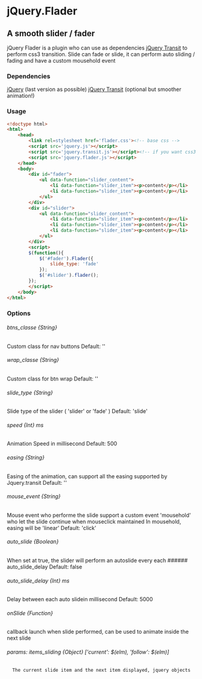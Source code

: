 jQuery.Flader
=============
A smooth slider / fader
-----------------------

jQuery Flader is a plugin who can use as dependencies [jQuery Transit](http://ricostacruz.com/jquery.transit) to perform css3 transition.
Slide can fade or slide, it can perform auto sliding / fading and have a custom mousehold event

### Dependencies

[jQuery](http://jquery.com/) (last version as possible)
[jQuery Transit](http://ricostacruz.com/jquery.transit) (optional but smoother animation!)

### Usage

``` html
<!doctype html>
<html>
    <head>
		<link rel=stylesheet href='flader.css'><!-- base css -->
		<script src='jquery.js'></script>
		<script src='jquery.transit.js'></script><!-- if you want css3 animation -->
		<script src='jquery.flader.js'></script>
	</head>
	<body>
		<div id="fader">
			<ul data-function="slider_content">
				<li data-function="slider_item"><p>content</p></li>
				<li data-function="slider_item"><p>content</p></li>
			</ul>
		</div>
		<div id="slider">
			<ul data-function="slider_content">
				<li data-function="slider_item"><p>content</p></li>
				<li data-function="slider_item"><p>content</p></li>
				<li data-function="slider_item"><p>content</p></li>
			</ul>
		</div>
		<script>
		$(function(){
			$('#fader').Flader({
				slide_type: 'fade'
			});
			$('#slider').flader();
		});
		</script>
	</body>
</html>
```
### Options

###### btns_classe {String}
  Custom class for nav buttons
  Default: ''

###### wrap_classe {String}
  Custom class for btn wrap
  Default: ''

###### slide_type {String}
  Slide type of the slider ( 'slider' or 'fade' )
  Default: 'slide'

###### speed {Int} ms
  Animation Speed in millisecond
  Default: 500

###### easing {String}
  Easing of the animation, can support all the easing supported by Jquery.transit
  Default: ''

###### mouse_event {String}
  Mouse event who performe the slide
  support a custom event 'mousehold' who let the slide continue when mouseclick maintained
  In mousehold, easing will be 'linear'
  Default: 'click'

###### auto_slide {Boolean}
  When set at true, the slider will perform an autoslide every each ###### auto_slide_delay
  Default: false

###### auto_slide_delay {Int} ms
  Delay between each auto slidein millisecond
  Default: 5000

###### onSlide {Function}
  callback launch when slide performed, can be used to animate inside the next slide
  ###### params: items_sliding {Object} ['current': $(elm), 'follow': $(elm)]
      The current slide item and the next item displayed, jquery objects
